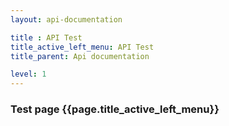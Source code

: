 ```yaml
---
layout: api-documentation

title : API Test
title_active_left_menu: API Test
title_parent: Api documentation

level: 1
---
```



### Test page {{page.title_active_left_menu}}


